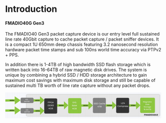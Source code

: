 # Introduction

#### FMADIO40G Gen3

The FMADIO40 Gen3 packet capture device is our entry level full sustained line rate 40Gbit capture to cache packet capture / packet sniffer devices. It is a compact 1U 650mm deep chassis featuring 3.2 nanosecond resolution hardware packet time stamps and sub 100ns world time accuracy via PTPv2 + PPS. 

In addition there is 1-4TB of high bandwidth SSD flash storage which is written back into 16-64TB of raw magnetic disk drives. The system is unique by combining a hybrid SSD / HDD storage architecture to gain maximum cost savings with maximum disk storage and still be capable of sustained multi TB worth of line rate capture without any packet drops.

![FMADIO40G Gen3 Architecture Block Diagram](.gitbook/assets/image%20%2855%29%20%281%29.png)



